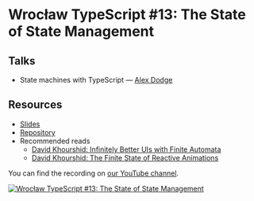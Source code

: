 # Wrocław TypeScript #13: The State of State Management

## Talks

- State machines with TypeScript — [Alex Dodge](https://twitter.com/alexmdodge)

## Resources

- [Slides](https://docs.google.com/presentation/d/1uEc9844u59ujNzE_gKDuB1hzi4B52oX3ZB37hQP8Mlc/edit#slide=id.g6c9450f387_0_52)
- [Repository](https://github.com/alexmdodge/ts-state-machine/)
- Recommended reads
  - [David Khourshid: Infinitely Better UIs with Finite Automata](http://slides.com/davidkhourshid/finite-state-machines#/26)
  - [David Khourshid: The Finite State of Reactive Animations
](http://slides.com/davidkhourshid/rxjs-state-machines#/)


You can find the recording on [our YouTube channel](https://www.youtube.com/channel/UC92_BcNwy2Y7u3yaM5N8SLg).

[![Wrocław TypeScript #13: The State of State Management](http://img.youtube.com/vi/2fHBBiBGYio/0.jpg)](http://www.youtube.com/watch?v=2fHBBiBGYio "Wrocław TypeScript #13: The State of State Management")
